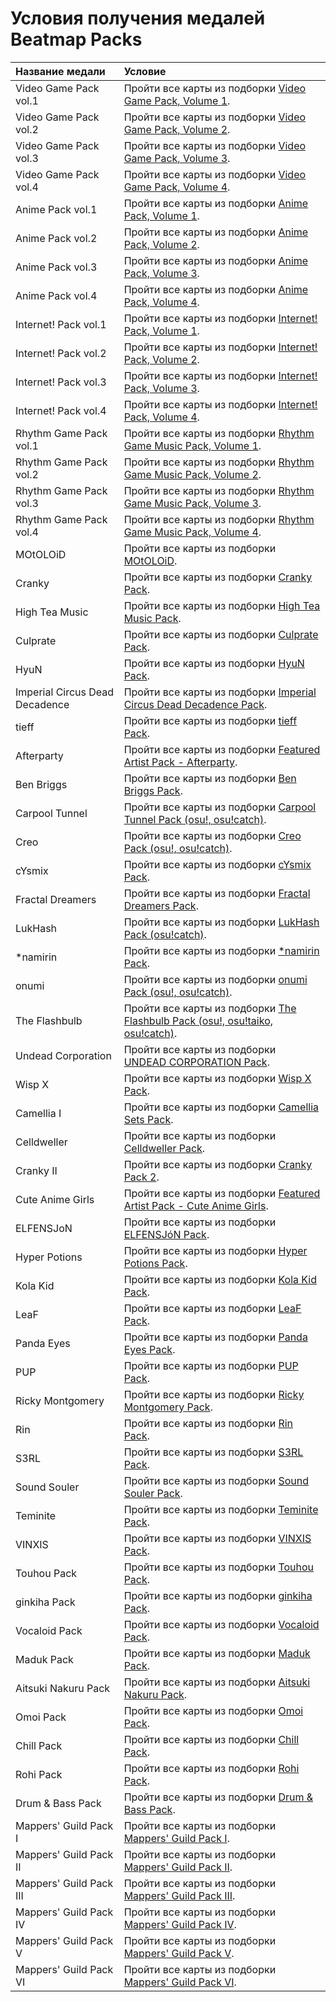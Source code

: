 # Условия получения медалей Beatmap Packs

| Название медали | Условие |
| :-- | :-- |
| Video Game Pack vol.1 | Пройти все карты из подборки [Video Game Pack, Volume 1](https://osu.ppy.sh/beatmaps/packs/40). |
| Video Game Pack vol.2 | Пройти все карты из подборки [Video Game Pack, Volume 2](https://osu.ppy.sh/beatmaps/packs/48). |
| Video Game Pack vol.3 | Пройти все карты из подборки [Video Game Pack, Volume 3](https://osu.ppy.sh/beatmaps/packs/70). |
| Video Game Pack vol.4 | Пройти все карты из подборки [Video Game Pack, Volume 4](https://osu.ppy.sh/beatmaps/packs/364). |
| Anime Pack vol.1 | Пройти все карты из подборки [Anime Pack, Volume 1](https://osu.ppy.sh/beatmaps/packs/43). |
| Anime Pack vol.2 | Пройти все карты из подборки [Anime Pack, Volume 2](https://osu.ppy.sh/beatmaps/packs/49). |
| Anime Pack vol.3 | Пройти все карты из подборки [Anime Pack, Volume 3](https://osu.ppy.sh/beatmaps/packs/207). |
| Anime Pack vol.4 | Пройти все карты из подборки [Anime Pack, Volume 4](https://osu.ppy.sh/beatmaps/packs/363). |
| Internet! Pack vol.1 | Пройти все карты из подборки [Internet! Pack, Volume 1](https://osu.ppy.sh/beatmaps/packs/42). |
| Internet! Pack vol.2 | Пройти все карты из подборки [Internet! Pack, Volume 2](https://osu.ppy.sh/beatmaps/packs/93). |
| Internet! Pack vol.3 | Пройти все карты из подборки [Internet! Pack, Volume 3](https://osu.ppy.sh/beatmaps/packs/209). |
| Internet! Pack vol.4 | Пройти все карты из подборки [Internet! Pack, Volume 4](https://osu.ppy.sh/beatmaps/packs/366). |
| Rhythm Game Pack vol.1 | Пройти все карты из подборки [Rhythm Game Music Pack, Volume 1](https://osu.ppy.sh/beatmaps/packs/41). |
| Rhythm Game Pack vol.2 | Пройти все карты из подборки [Rhythm Game Music Pack, Volume 2](https://osu.ppy.sh/beatmaps/packs/94). |
| Rhythm Game Pack vol.3 | Пройти все карты из подборки [Rhythm Game Music Pack, Volume 3](https://osu.ppy.sh/beatmaps/packs/208). |
| Rhythm Game Pack vol.4 | Пройти все карты из подборки [Rhythm Game Music Pack, Volume 4](https://osu.ppy.sh/beatmaps/packs/365). |
| MOtOLOiD | Пройти все карты из подборки [MOtOLOiD](https://osu.ppy.sh/beatmaps/packs/1284). |
| Cranky | Пройти все карты из подборки [Cranky Pack](https://osu.ppy.sh/beatmaps/packs/1437). |
| High Tea Music | Пройти все карты из подборки [High Tea Music Pack](https://osu.ppy.sh/beatmaps/packs/1480). |
| Culprate | Пройти все карты из подборки [Culprate Pack](https://osu.ppy.sh/beatmaps/packs/1535). |
| HyuN | Пройти все карты из подборки [HyuN Pack](https://osu.ppy.sh/beatmaps/packs/1581). |
| Imperial Circus Dead Decadence | Пройти все карты из подборки [Imperial Circus Dead Decadence Pack](https://osu.ppy.sh/beatmaps/packs/1688). |
| tieff | Пройти все карты из подборки [tieff Pack](https://osu.ppy.sh/beatmaps/packs/1649). |
| Afterparty | Пройти все карты из подборки [Featured Artist Pack - Afterparty](https://osu.ppy.sh/beatmaps/packs/1542). |
| Ben Briggs | Пройти все карты из подборки [Ben Briggs Pack](https://osu.ppy.sh/beatmaps/packs/1687). |
| Carpool Tunnel | Пройти все карты из подборки [Carpool Tunnel Pack (osu!, osu!catch)](https://osu.ppy.sh/beatmaps/packs/1805). |
| Creo | Пройти все карты из подборки [Creo Pack (osu!, osu!catch)](https://osu.ppy.sh/beatmaps/packs/1807). |
| cYsmix | Пройти все карты из подборки [cYsmix Pack](https://osu.ppy.sh/beatmaps/packs/1808). |
| Fractal Dreamers | Пройти все карты из подборки [Fractal Dreamers Pack](https://osu.ppy.sh/beatmaps/packs/1809). |
| LukHash | Пройти все карты из подборки [LukHash Pack (osu!catch)](https://osu.ppy.sh/beatmaps/packs/1758). |
| \*namirin | Пройти все карты из подборки [\*namirin Pack](https://osu.ppy.sh/beatmaps/packs/1704). |
| onumi | Пройти все карты из подборки [onumi Pack (osu!, osu!catch)](https://osu.ppy.sh/beatmaps/packs/1804). |
| The Flashbulb | Пройти все карты из подборки [The Flashbulb Pack (osu!, osu!taiko, osu!catch)](https://osu.ppy.sh/beatmaps/packs/1762). |
| Undead Corporation | Пройти все карты из подборки [UNDEAD CORPORATION Pack](https://osu.ppy.sh/beatmaps/packs/1810). |
| Wisp X | Пройти все карты из подборки [Wisp X Pack](https://osu.ppy.sh/beatmaps/packs/1806). |
| Camellia I | Пройти все карты из подборки [Camellia Sets Pack](https://osu.ppy.sh/beatmaps/packs/2051). |
| Celldweller | Пройти все карты из подборки [Celldweller Pack](https://osu.ppy.sh/beatmaps/packs/2040). |
| Cranky II | Пройти все карты из подборки [Cranky Pack 2](https://osu.ppy.sh/beatmaps/packs/2049). |
| Cute Anime Girls | Пройти все карты из подборки [Featured Artist Pack - Cute Anime Girls](https://osu.ppy.sh/beatmaps/packs/2031). |
| ELFENSJoN | Пройти все карты из подборки [ELFENSJóN Pack](https://osu.ppy.sh/beatmaps/packs/2047). |
| Hyper Potions | Пройти все карты из подборки [Hyper Potions Pack](https://osu.ppy.sh/beatmaps/packs/2037). |
| Kola Kid | Пройти все карты из подборки [Kola Kid Pack](https://osu.ppy.sh/beatmaps/packs/2044). |
| LeaF | Пройти все карты из подборки [LeaF Pack](https://osu.ppy.sh/beatmaps/packs/2039). |
| Panda Eyes | Пройти все карты из подборки [Panda Eyes Pack](https://osu.ppy.sh/beatmaps/packs/2043). |
| PUP | Пройти все карты из подборки [PUP Pack](https://osu.ppy.sh/beatmaps/packs/2048). |
| Ricky Montgomery | Пройти все карты из подборки [Ricky Montgomery Pack](https://osu.ppy.sh/beatmaps/packs/2046). |
| Rin | Пройти все карты из подборки [Rin Pack](https://osu.ppy.sh/beatmaps/packs/1759). |
| S3RL | Пройти все карты из подборки [S3RL Pack](https://osu.ppy.sh/beatmaps/packs/2045). |
| Sound Souler | Пройти все карты из подборки [Sound Souler Pack](https://osu.ppy.sh/beatmaps/packs/2038). |
| Teminite | Пройти все карты из подборки [Teminite Pack](https://osu.ppy.sh/beatmaps/packs/2042). |
| VINXIS | Пройти все карты из подборки [VINXIS Pack](https://osu.ppy.sh/beatmaps/packs/2041). |
| Touhou Pack | Пройти все карты из подборки [Touhou Pack](https://osu.ppy.sh/beatmaps/packs/T106). |
| ginkiha Pack | Пройти все карты из подборки [ginkiha Pack](https://osu.ppy.sh/beatmaps/packs/A75). |
| Vocaloid Pack | Пройти все карты из подборки [Vocaloid Pack](https://osu.ppy.sh/beatmaps/packs/T107). |
| Maduk Pack | Пройти все карты из подборки [Maduk Pack](https://osu.ppy.sh/beatmaps/packs/A77). |
| Aitsuki Nakuru Pack | Пройти все карты из подборки [Aitsuki Nakuru Pack](https://osu.ppy.sh/beatmaps/packs/A78). |
| Omoi Pack | Пройти все карты из подборки [Omoi Pack](https://osu.ppy.sh/beatmaps/packs/A82). |
| Chill Pack | Пройти все карты из подборки [Chill Pack](https://osu.ppy.sh/beatmaps/packs/T108). |
| Rohi Pack | Пройти все карты из подборки [Rohi Pack](https://osu.ppy.sh/beatmaps/packs/F2). |
| Drum & Bass Pack | Пройти все карты из подборки [Drum & Bass Pack](https://osu.ppy.sh/beatmaps/packs/T109). |
| Mappers' Guild Pack I | Пройти все карты из подборки [Mappers' Guild Pack I](https://osu.ppy.sh/beatmaps/packs/1365). |
| Mappers' Guild Pack II | Пройти все карты из подборки [Mappers' Guild Pack II](https://osu.ppy.sh/beatmaps/packs/1450). |
| Mappers' Guild Pack III | Пройти все карты из подборки [Mappers' Guild Pack III](https://osu.ppy.sh/beatmaps/packs/1689). |
| Mappers' Guild Pack IV | Пройти все карты из подборки [Mappers' Guild Pack IV](https://osu.ppy.sh/beatmaps/packs/1757). |
| Mappers' Guild Pack V | Пройти все карты из подборки [Mappers' Guild Pack V](https://osu.ppy.sh/beatmaps/packs/2032). |
| Mappers' Guild Pack VI | Пройти все карты из подборки [Mappers' Guild Pack VI](https://osu.ppy.sh/beatmaps/packs/2033). |
